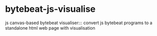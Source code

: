 # bytebeat-js-visualise
js canvas-based bytebeat visualiser::: convert js bytebeat programs to a standalone html web page with visualisation
